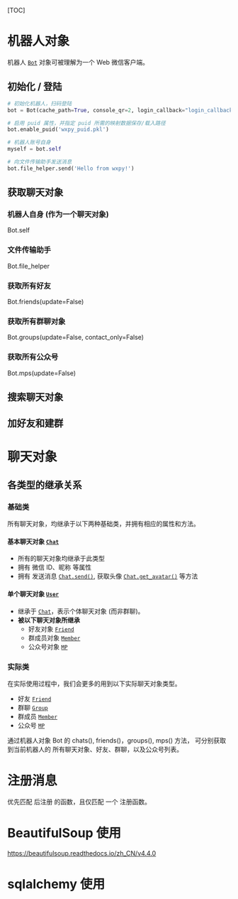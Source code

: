 [TOC]

# 机器人对象

机器人 [`Bot`](https://wxpy.readthedocs.io/zh/latest/bot.html#wxpy.Bot) 对象可被理解为一个 Web 微信客户端。

## 初始化 / 登陆 

```python
# 初始化机器人，扫码登陆
bot = Bot(cache_path=True, console_qr=2, login_callback="login_callback", logout_callback="logout_callback")

# 启用 puid 属性，并指定 puid 所需的映射数据保存/载入路径
bot.enable_puid('wxpy_puid.pkl')

# 机器人账号自身
myself = bot.self

# 向文件传输助手发送消息
bot.file_helper.send('Hello from wxpy!')
```

## 获取聊天对象 

### 机器人自身 (作为一个聊天对象)

Bot.self 

### 文件传输助手

Bot.file_helper

### 获取所有好友

Bot.friends(update=False)

### 获取所有群聊对象

Bot.groups(update=False, contact_only=False)

### 获取所有公众号

Bot.mps(update=False)

## 搜索聊天对象 

## 加好友和建群 



# 聊天对象 
## 各类型的继承关系

### 基础类 

所有聊天对象，均继承于以下两种基础类，并拥有相应的属性和方法。

#### 基本聊天对象 [`Chat`](https://wxpy.readthedocs.io/zh/latest/chats.html#wxpy.Chat)

- 所有的聊天对象均继承于此类型
- 拥有 微信 ID、昵称 等属性
- 拥有 发送消息 [`Chat.send()`](https://wxpy.readthedocs.io/zh/latest/chats.html#wxpy.Chat.send), 获取头像 [`Chat.get_avatar()`](https://wxpy.readthedocs.io/zh/latest/chats.html#wxpy.Chat.get_avatar) 等方法

#### 单个聊天对象 [`User`](https://wxpy.readthedocs.io/zh/latest/chats.html#wxpy.User)

- 继承于 [`Chat`](https://wxpy.readthedocs.io/zh/latest/chats.html#wxpy.Chat)，表示个体聊天对象 (而非群聊)。
- **被以下聊天对象所继承**
  - 好友对象 [`Friend`](https://wxpy.readthedocs.io/zh/latest/chats.html#wxpy.Friend)
  - 群成员对象 [`Member`](https://wxpy.readthedocs.io/zh/latest/chats.html#wxpy.Member)
  - 公众号对象 [`MP`](https://wxpy.readthedocs.io/zh/latest/chats.html#wxpy.MP)

### 实际类 

在实际使用过程中，我们会更多的用到以下实际聊天对象类型。

- 好友 [`Friend`](https://wxpy.readthedocs.io/zh/latest/chats.html#wxpy.Friend)
- 群聊 [`Group`](https://wxpy.readthedocs.io/zh/latest/chats.html#wxpy.Group)
- 群成员 [`Member`](https://wxpy.readthedocs.io/zh/latest/chats.html#wxpy.Member)
- 公众号 [`MP`](https://wxpy.readthedocs.io/zh/latest/chats.html#wxpy.MP)

 

通过机器人对象 Bot 的 chats(), friends()，groups(), mps() 方法， 可分别获取到当前机器人的 所有聊天对象、好友、群聊，以及公众号列表。

# 注册消息
优先匹配 后注册 的函数，且仅匹配 一个 注册函数。

# BeautifulSoup 使用
https://beautifulsoup.readthedocs.io/zh_CN/v4.4.0

# sqlalchemy 使用

